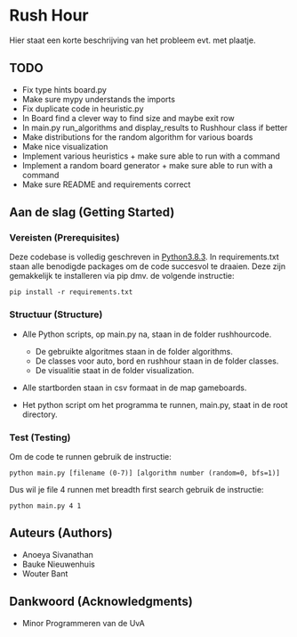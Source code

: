 # Rush Hour

Hier staat een korte beschrijving van het probleem evt. met plaatje.

## TODO

- Fix type hints board.py
- Make sure mypy understands the imports
- Fix duplicate code in heuristic.py
- In Board find a clever way to find size and maybe exit row
- In main.py run_algorithms and display_results to Rushhour class if better
- Make distributions for the random algorithm for various boards
- Make nice visualization
- Implement various heuristics + make sure able to run with a command
- Implement a random board generator + make sure able to run with a command
- Make sure README and requirements correct

## Aan de slag (Getting Started)

### Vereisten (Prerequisites)

Deze codebase is volledig geschreven in [Python3.8.3](https://www.python.org/downloads/). In requirements.txt staan alle benodigde packages om de code succesvol te draaien. Deze zijn gemakkelijk te installeren via pip dmv. de volgende instructie:

```
pip install -r requirements.txt
```

### Structuur (Structure)

* Alle Python scripts, op main.py na, staan in de folder rushhourcode.
	- De gebruikte algoritmes staan in de folder algorithms.
	- De classes voor auto, bord en rushhour staan in de folder classes.
	- De visualitie staat in de folder visualization. 

* Alle startborden staan in csv formaat in de map gameboards.
* Het python script om het programma te runnen, main.py, staat in de root directory.

### Test (Testing)

Om de code te runnen gebruik de instructie:

```
python main.py [filename (0-7)] [algorithm number (random=0, bfs=1)]
```

Dus wil je file 4 runnen met breadth first search gebruik de instructie:

```
python main.py 4 1
```

## Auteurs (Authors)

* Anoeya Sivanathan
* Bauke Nieuwenhuis
* Wouter Bant

## Dankwoord (Acknowledgments)

* Minor Programmeren van de UvA